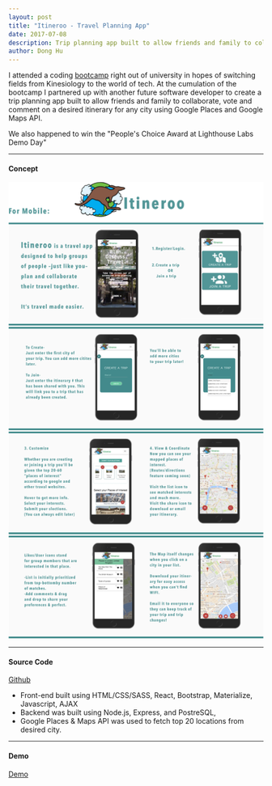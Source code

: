 ```yaml
---
layout: post
title: "Itineroo - Travel Planning App"
date: 2017-07-08
description: Trip planning app built to allow friends and family to collaborate, vote and comment on a desired itinerary
author: Dong Hu
---
```

I attended a coding [bootcamp](https://www.lighthouselabs.ca/) right out of university in hopes of switching fields from Kinesiology to the world of tech. At the cumulation of the bootcamp I partnered up with another future software developer to create a trip planning app built to allow friends and family to collaborate, vote and comment on a desired itinerary for any city using Google Places and Google Maps API.

We also happened to win the "People's Choice Award at Lighthouse Labs Demo Day"

<hr />

#### Concept

![Itineroo](/assets/images/itineroo/itineroo-overview-mobile-1.jpg)
![Itineroo](/assets/images/itineroo/itineroo-overview-mobile-2.jpg)
![Itineroo](/assets/images/itineroo/itineroo-overview-mobile-3.jpg)
![Itineroo](/assets/images/itineroo/itineroo-overview-mobile-4.jpg)

<hr />

#### Source Code

[Github](https://github.com/chaodonghu/Itinerro-React-Travel-App)
* Front-end built using HTML/CSS/SASS, React, Bootstrap, Materialize, Javascript, AJAX
* Backend was built using Node.js, Express, and PostreSQL,
* Google Places & Maps API was used to fetch top 20 locations from desired city.

<hr />

#### Demo

[Demo](http://itineroo.herokuapp.com/)
